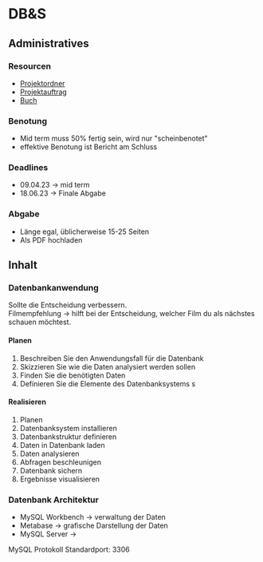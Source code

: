 # DB&S

## Administratives

### Resourcen

- [Projektordner](https://elearning.hslu.ch/ilias/ilias.php?ref_id=5771362&cmd=view&cmdClass=ilrepositorygui&cmdNode=10h&baseClass=ilRepositoryGUI)
- [Projektauftrag](https://elearning.hslu.ch/ilias/goto.php?target=file_5771369_download&client_id=hslu)
- [Buch](https://elearning.hslu.ch/ilias/goto.php?target=file_5772226_download&client_id=hslu)

### Benotung

- Mid term muss 50% fertig sein, wird nur "scheinbenotet"
- effektive Benotung ist Bericht am Schluss

### Deadlines

- 09.04.23 -> mid term
- 18.06.23 -> Finale Abgabe

### Abgabe

- Länge egal, üblicherweise 15-25 Seiten
- Als PDF hochladen

## Inhalt

### Datenbankanwendung 

Sollte die Entscheidung verbessern.  
Filmempfehlung -> hilft bei der Entscheidung, welcher Film du als nächstes schauen möchtest.

#### Planen

1. Beschreiben Sie den Anwendungsfall für die Datenbank
2. Skizzieren Sie wie die Daten analysiert werden sollen
3. Finden Sie die benötigten Daten
4. Definieren Sie die Elemente des Datenbanksystems
   s

#### Realisieren

1. Planen
2. Datenbanksystem installieren
3. Datenbankstruktur definieren
4. Daten in Datenbank laden
5. Daten analysieren
6. Abfragen beschleunigen
7. Datenbank sichern
8. Ergebnisse visualisieren

### Datenbank Architektur

- MySQL Workbench -> verwaltung der Daten
- Metabase -> grafische Darstellung der Daten
- MySQL Server ->

MySQL Protokoll Standardport: 3306
